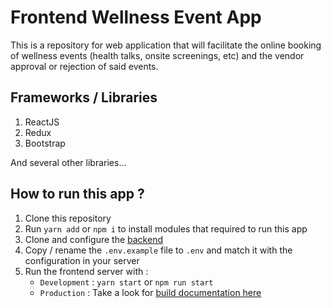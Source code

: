 # Frontend Wellness Event App

This is a repository for web application that will facilitate the online booking of wellness events (health talks, onsite screenings, etc) and the vendor approval or rejection of said events.

## Frameworks / Libraries

1. ReactJS
2. Redux
3. Bootstrap

And several other libraries...

## How to run this app ?

1. Clone this repository
2. Run `yarn add` or `npm i` to install modules that required to run this app
3. Clone and configure the [backend](https://github.com/RZID/be-wellness_event)
4. Copy / rename the `.env.example` file to `.env` and match it with the configuration in your server
5. Run the frontend server with :
   - `Development` : `yarn start` or `npm run start`
   - `Production` : Take a look for [build documentation here](https://reactjs.org/docs/optimizing-performance.html)
